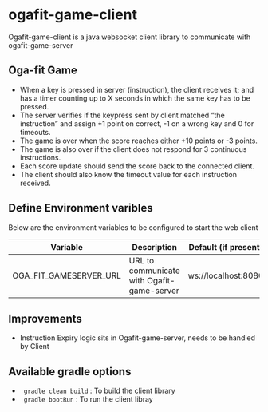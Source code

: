 # ogafit-game-client
Ogafit-game-client is a java websocket client library to communicate with ogafit-game-server


## Oga-fit Game

* When a key is pressed in server (instruction), the client receives it; and has a timer
counting up to X seconds in which the same key has to be pressed.
* The server verifies if the keypress sent by client matched “the instruction” and assign +1
point on correct, -1 on a wrong key and 0 for timeouts.
* The game is over when the score reaches either +10 points or -3 points.
* The game is also over if the client does not respond for 3 continuous instructions.
* Each score update should send the score back to the connected client.
* The client should also know the timeout value for each instruction received.


## Define Environment varibles
Below are the environment variables to be configured to start the web client


| Variable                    | Description                                            | Default (if present) |
| --------------------------- | ------------------------------------------------------ | -------------------- |
| OGA_FIT_GAMESERVER_URL      | URL to communicate with Ogafit-game-server  |  ws://localhost:8080            |




## Improvements

* Instruction Expiry logic sits in Ogafit-game-server, needs to be handled by Client

## Available gradle options

* ` gradle clean build` : To build the client library
* ` gradle bootRun`     : To run the client libray
 
